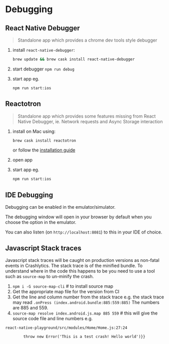 Debugging
===

React Native Debugger
---

> Standalone app which provides a chrome dev tools style debugger

1. install ``react-native-debugger``:
    ```bash
    brew update && brew cask install react-native-debugger
    ```

2. start debugger ``npm run debug``

3. start app eg.
    ```bash
    npm run start:ios
    ```


Reactotron
---

> Standalone app which provides some features missing from React Native Debugger,
> ie. Network requests and Async Storage interaction

1. install on Mac using:
    ```bash
    brew cask install reactotron
    ```
    or follow the [installation guide](https://github.com/infinitered/reactotron/blob/master/docs/installing.md)

2. open app

3. start app eg.
    ```bash
    npm run start:ios
    ```


IDE Debugging
---

Debugging can be enabled in the emulator/simulator.

The debugging window will open in your browser by default when you choose the option in the emulator.

You can also listen (on ``http://localhost:8081``) to this in your IDE of choice.


Javascript Stack traces
---

Javascript stack traces will be caught on production versions as non-fatal events in Crashlytics. The stack trace is of the minified bundle. To understand where in the code this happens to be you need to use a tool such as `source-map` to un-minify the crash. 

1. ```npm i -G source-map-cli``` # to install source map
1. Get the appropriate map file for the version from CI
1. Get the line and column number from the stack trace e.g. the stack trace may read `.onPress (index.android.bundle:885:559:885)` The numbers are 885 and 559.
1. `source-map resolve index.android.js.map 885 559` # this will give the source code file and line numbers 
e.g.
```
react-native-playground/src/modules/Home/Home.js:27:24

        throw new Error('This is a test crash! Hello world')}}
```
